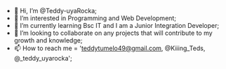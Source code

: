 - 👋 Hi, I’m @Teddy-uyaRocka;
- 👀 I’m interested in Programming and Web Development;
- 🌱 I’m currently learning Bsc IT and I am a Junior Integration Developer;
- 💞️ I’m looking to collaborate on any projects that will contribute to my growth and knowledge;
- 📫 How to reach me = 'teddytumelo49@gmail.com, @Kiiing_Teds, @_teddy_uyarocka';

<!---
Teddy-uyaRocka/Teddy-uyaRocka is a ✨ special ✨ repository because its `README.md` (this file) appears on your GitHub profile.
You can click the Preview link to take a look at your changes.
--->
